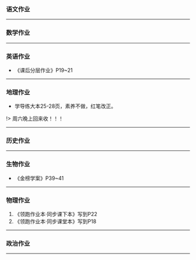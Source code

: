 ### 语文作业 ###

-----
### 数学作业 ###

-----
### 英语作业 ###
* 《课后分层作业》P19~21
-----
### 地理作业 ###
* 学导练大本25-28页，素养不做，红笔改正。

!> 周六晚上回来收！！！

-----
### 历史作业 ###

-----
### 生物作业 ###
* 《金榜学案》P39~41
-----
### 物理作业 ###
1. 《领跑作业本·同步课下本》写到P22
2. 《领跑作业本·同步课堂本》写到P18
-----
### 政治作业 ###

-----
